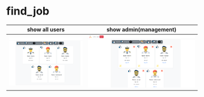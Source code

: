 # find_job


show all users            |  show admin(management)
:-------------------------:|:-------------------------:
![](https://github.com/BrwaOsman/find_job/blob/main/image/Screenshot%202022-03-16%20115924.png)  |  ![](https://github.com/BrwaOsman/find_job/blob/main/image/Screenshot%202022-03-16%20115959.png)
